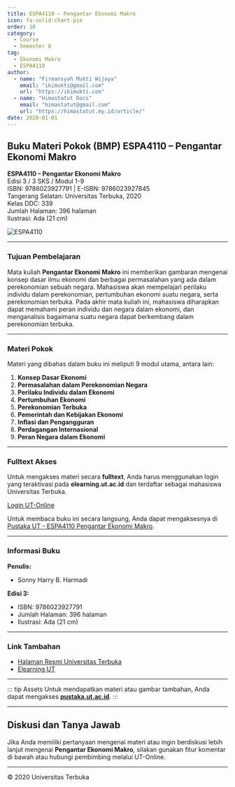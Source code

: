 ```yaml
--- 
title: ESPA4110 – Pengantar Ekonomi Makro
icon: fa-solid:chart-pie
order: 10
category:
  - Course
  - Semester 8
tag:
  - Ekonomi Makro
  - ESPA4110
author:
  - name: "Firmansyah Mukti Wijaya"
    email: "ikimukti@gmail.com"
    url: "https://ikimukti.com"
  - name: "Himastatut Docs"
    email: "himastatut@gmail.com"
    url: "https://himastatut.my.id/article/"
date: 2020-01-01
--- 
```


## Buku Materi Pokok (BMP) ESPA4110 – Pengantar Ekonomi Makro

**ESPA4110 – Pengantar Ekonomi Makro**  
Edisi 3 / 3 SKS / Modul 1-9  
ISBN: 9786023927791 | E-ISBN: 9786023927845  
Tangerang Selatan: Universitas Terbuka, 2020  
Kelas DDC: 339  
Jumlah Halaman: 396 halaman  
Ilustrasi: Ada (21 cm)

![ESPA4110](https://pustaka.ut.ac.id/lib/wp-content/uploads/2020/07/ESPA411003.jpg)

--- 

### Tujuan Pembelajaran

Mata kuliah **Pengantar Ekonomi Makro** ini memberikan gambaran mengenai konsep dasar ilmu ekonomi dan berbagai permasalahan yang ada dalam perekonomian sebuah negara. Mahasiswa akan mempelajari perilaku individu dalam perekonomian, pertumbuhan ekonomi suatu negara, serta perekonomian terbuka. Pada akhir mata kuliah ini, mahasiswa diharapkan dapat memahami peran individu dan negara dalam ekonomi, dan menganalisis bagaimana suatu negara dapat berkembang dalam perekonomian terbuka.

--- 

### Materi Pokok

Materi yang dibahas dalam buku ini meliputi 9 modul utama, antara lain:

1. **Konsep Dasar Ekonomi**
2. **Permasalahan dalam Perekonomian Negara**
3. **Perilaku Individu dalam Ekonomi**
4. **Pertumbuhan Ekonomi**
5. **Perekonomian Terbuka**
6. **Pemerintah dan Kebijakan Ekonomi**
7. **Inflasi dan Pengangguran**
8. **Perdagangan Internasional**
9. **Peran Negara dalam Ekonomi**

--- 

### Fulltext Akses

Untuk mengakses materi secara **fulltext**, Anda harus menggunakan login yang teraktivasi pada **elearning.ut.ac.id** dan terdaftar sebagai mahasiswa Universitas Terbuka.

[Login UT-Online](http://elearning.ut.ac.id)

Untuk membaca buku ini secara langsung, Anda dapat mengaksesnya di [Pustaka UT - ESPA4110 Pengantar Ekonomi Makro](https://pustaka.ut.ac.id/lib/espa4110-pengantar-ekonomi-makro-edisi-3/).

--- 

### Informasi Buku

**Penulis:**  
- Sonny Harry B. Harmadi

**Edisi 3:**
- ISBN: 9786023927791
- Jumlah Halaman: 396 halaman
- Ilustrasi: Ada (21 cm)

--- 

### Link Tambahan

- [Halaman Resmi Universitas Terbuka](https://www.ut.ac.id)
- [Elearning UT](http://elearning.ut.ac.id)

--- 

::: tip Assets
Untuk mendapatkan materi atau gambar tambahan, Anda dapat mengakses **[pustaka.ut.ac.id](https://pustaka.ut.ac.id)**.
:::

--- 

## Diskusi dan Tanya Jawab

Jika Anda memiliki pertanyaan mengenai materi atau ingin berdiskusi lebih lanjut mengenai **Pengantar Ekonomi Makro**, silakan gunakan fitur komentar di bawah atau hubungi pembimbing melalui UT-Online.

--- 

<footer>
  <p>© 2020 Universitas Terbuka</p>
</footer>


<GitContributors />
<GitChangelog />